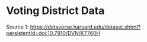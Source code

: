 # Voting District Data
Source 1: https://dataverse.harvard.edu/dataset.xhtml?persistentId=doi:10.7910/DVN/K7760H